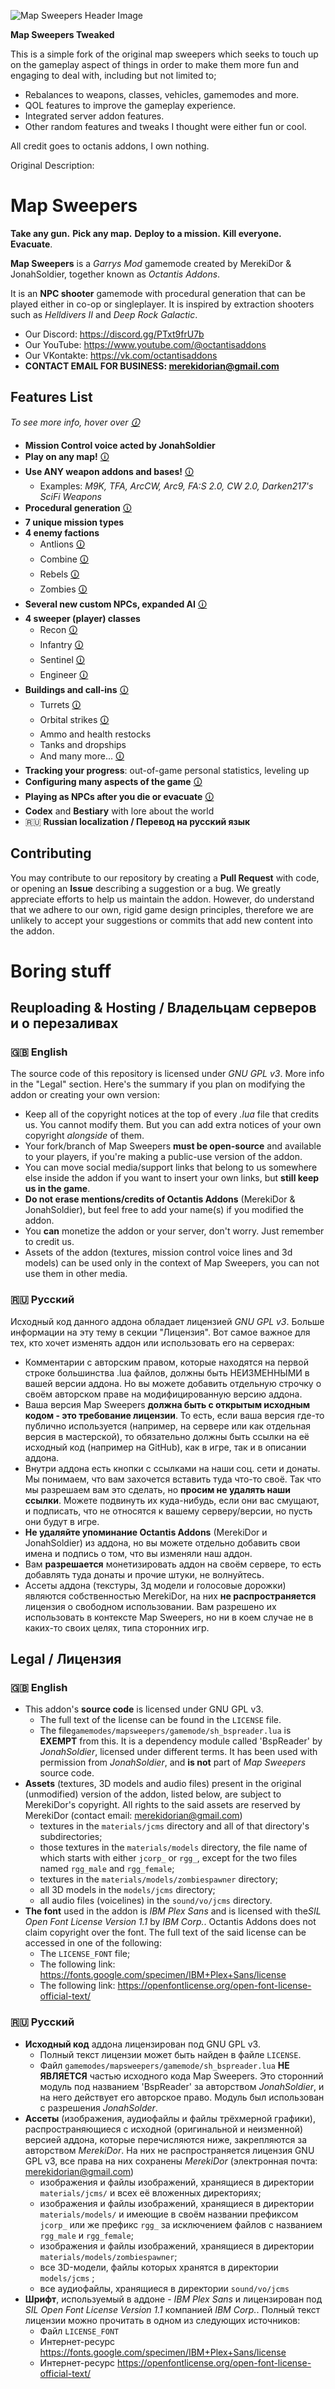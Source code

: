 ![Map Sweepers Header Image](https://media.discordapp.net/attachments/778220642210152460/1393239976615084153/image.png?ex=68727357&is=687121d7&hm=ea7ea5df08f65925ee38ae270677db1220fc94b525f5edef84e313c8badd4386&=&format=webp&quality=lossless "Map Sweepers Header Image")

**Map Sweepers Tweaked**

This is a simple fork of the original map sweepers which seeks to touch up on the gameplay aspect of things in order to make them more fun and engaging to deal with, including but not limited to;
- Rebalances to weapons, classes, vehicles, gamemodes and more.
- QOL features to improve the gameplay experience.
- Integrated server addon features.
- Other random features and tweaks I thought were either fun or cool.

All credit goes to octanis addons, I own nothing.



Original Description:

Map Sweepers
===========

**Take any gun.**
**Pick any map.**
**Deploy to a mission.**
**Kill everyone.**
**Evacuate**.

**Map Sweepers** is a *Garrys Mod* gamemode created by MerekiDor & JonahSoldier, together known as *Octantis Addons*.

It is an **NPC shooter** gamemode with procedural generation that can be played either in co-op or singleplayer. It is inspired by extraction shooters such as *Helldivers II* and *Deep Rock Galactic*.

- Our Discord: https://discord.gg/PTxt9frU7b
- Our YouTube: https://www.youtube.com/@octantisaddons
- Our VKontakte: https://vk.com/octantisaddons
- **CONTACT EMAIL FOR BUSINESS: merekidorian@gmail.com**

Features List
---
*To see more info, hover over [🛈](## "This is how detail info is viewed.")*

- **Mission Control voice acted by JonahSoldier**
- **Play on any map!** [🛈](## "The map must be compatible with NPCs. It must have a NavMesh and a NodeGraph. The addon comes with a collection of recommended maps.")
- **Use ANY weapon addons and bases!** [🛈](## "Features automatic price calculation for all weapons based on their stats. As long as the weapon isn't something wacky, it should be usable.")
	- Examples: *M9K, TFA, ArcCW, Arc9, FA:S 2.0, CW 2.0, Darken217's SciFi Weapons*
- **Procedural generation** [🛈](## "Points of interests and objectives are procedurally generated around the map: hackable terminals full of money, hidden supplies, and so on")
- **7 unique mission types** 
- **4 enemy factions**
	- Antlions [🛈](## "Swarmer faction that overwhelms you with numbers")
	- Combine  [🛈](## "Glass-cannon, heavy hitters with deadly weapons")
	- Rebels  [🛈](## "Rebels can hack your buildings and turn them against you")
	- Zombies [🛈](## "Slow but deadly horde with area denial")
- **Several new custom NPCs, expanded AI** [🛈](## "Reapers, Boomers, Combine Snipers & Suppressors, DOG, Zombie Spawner, etc. Also, automatically generates paths for flying NPCs such as Helicopters and Gunships so that they may chase you around the map, anywhere!")
- **4 sweeper (player) classes**
	- Recon [🛈](## "Scout-like class with a double jump, fall damage immunity and the fastest sprint speed, who also sees goodies through walls")
	- Infantry  [🛈](## "Frontline fighter with a 50% chance not to consume any ammo on shot, which even includes rockets and grenades")
	- Sentinel  [🛈](## "Heavy tank with a strong shield that shoots electricity back at melee attackers and restores itself on kills. Teleports away from danger if it's broken.")
	- Engineer  [🛈](## "Call-in focused class with cheaper explosives, lower cooldowns, unique buffs to each turret, and a gravity gun for moving them around.")
- **Buildings and call-ins**  [🛈](## "For Helldivers II players: this is 'stratagems' you may order for in-game money")
	- Turrets  [🛈](## "5 types of turrets, such as SMG, Bolter, Gatling, and some other defensive buildings")
	- Orbital strikes  [🛈](## "Carpet bombing, Shelling, Orbital Laser")
	- Ammo and health restocks
	- Tanks and dropships
	- And many more...  [🛈](## "Respawn Beacon, Jump Pad, Shield Generator, Auto-Hack Device, Locator, etc.")
- **Tracking your progress**: out-of-game personal statistics, leveling up
- **Configuring many aspects of the game**  [🛈](## "Map rotation, weapon prices, call-in prices, etc.")
- **Playing as NPCs after you die or evacuate**  [🛈](## "This feature optionally allows you to respawn as an NPC to harass survivors if you're bored, making this gamemode technically PvP.")
- **Codex** and **Bestiary** with lore about the world
- 🇷🇺 **Russian localization / Перевод на русский язык**


Contributing
---
You may contribute to our repository by creating a **Pull Request** with code, or opening an **Issue** describing a suggestion or a bug. We greatly appreciate efforts to help us maintain the addon. However, do understand that we adhere to our own, rigid game design principles, therefore we are unlikely to accept your suggestions or commits that add new content into the addon.

Boring stuff
===========

Reuploading & Hosting / Владельцам серверов и о перезаливах
---
### 🇬🇧 English
The source code of this repository is licensed under *GNU GPL v3*. More info in the "Legal" section.
Here's the summary if you plan on modifying the addon or creating your own version:
- Keep all of the copyright notices at the top of every *.lua* file that credits us. You cannot modify them. But you can add extra notices of your own copyright *alongside* of them.
- Your fork/branch of Map Sweepers **must be open-source** and available to your players, if you're making a public-use version of the addon.
- You can move social media/support links that belong to us somewhere else inside the addon if you want to insert your own links, but **still keep us in the game**.
- **Do not erase mentions/credits of Octantis Addons** (MerekiDor & JonahSoldier), but feel free to add your name(s) if you modified the addon.
- You **can** monetize the addon or your server, don't worry. Just remember to credit us.
- Assets of the addon (textures, mission control voice lines and 3d models) can be used only in the context of Map Sweepers, you can not use them in other media.

### 🇷🇺 Русский
Исходный код данного аддона обладает лицензией *GNU GPL v3*. Больше информации на эту тему в секции "Лицензия".
Вот самое важное для тех, кто хочет изменять аддон или использовать его на серверах:
- Комментарии с авторским правом, которые находятся на первой строке большинства .lua файлов, должны быть НЕИЗМЕННЫМИ в вашей версии аддона. Но вы можете добавить отдельную строчку о своём авторском праве на модифицированную версию аддона.
- Ваша версия Map Sweepers **должна быть с открытым исходным кодом - это требование лицензии**.  То есть, если ваша версия где-то публично используется (например, на сервере или как отдельная версия в мастерской), то обязательно должны быть ссылки на её исходный код (например на GitHub), как в игре, так и в описании аддона.
- Внутри аддона есть кнопки с ссылками на наши соц. сети и донаты. Мы понимаем, что вам захочется вставить туда что-то своё. Так что мы разрешаем вам это сделать, но **просим не удалять наши ссылки**. Можете подвинуть их куда-нибудь, если они вас смущают, и подписать, что не относятся к вашему серверу/версии, но пусть они будут в игре.
- **Не удаляйте упоминание Octantis Addons** (MerekiDor и JonahSoldier) из аддона, но вы можете отдельно добавить свои имена и подпись о том, что вы изменяли наш аддон.
- Вам **разрешается** монетизировать аддон на своём сервере, то есть добавлять туда донаты и прочие штуки, не волнуйтесь.
- Ассеты аддона (текстуры, 3д модели и голосовые дорожки) являются собственностью MerekiDor, на них **не распространяется** лицензия о свободном использовании. Вам разрешено их использовать в контексте Map Sweepers, но ни в коем случае не в каких-то своих целях, типа сторонних игр.

Legal / Лицензия
--- 
### 🇬🇧 English
- This addon's **source code** is licensed under GNU GPL v3.
	- The full text of the license can be found in the `LICENSE` file.
	- The file`gamemodes/mapsweepers/gamemode/sh_bspreader.lua` is **EXEMPT** from this. It is a dependency module called 'BspReader' by *JonahSoldier*, licensed under different terms. It has been used with permission from *JonahSoldier*, and **is not** part of *Map Sweepers* source code.
- **Assets** (textures, 3D models and audio files) present in the original (unmodified) version of the addon, listed below, are subject to MerekiDor's copyright. All rights to the said assets are reserved by MerekiDor (contact email: merekidorian@gmail.com)
	- textures in the `materials/jcms` directory and all of that directory's subdirectories;
	- those textures in the `materials/models` directory, the file name of which starts with either `jcorp_` or `rgg_`, except for the two files named `rgg_male` and `rgg_female`;
	- textures in the `materials/models/zombiespawner` directory;
	- all 3D models in the `models/jcms` directory;
	- all audio files (voicelines) in the `sound/vo/jcms` directory.
- **The font** used in the addon is *IBM Plex Sans*  and is licensed with the*SIL Open Font License Version 1.1* by *IBM Corp.*. Octantis Addons does not claim copyright over the font. The full text of the said license can be accessed in one of the following:
	- The `LICENSE_FONT` file;
	- The following link: https://fonts.google.com/specimen/IBM+Plex+Sans/license
	- The following link: https://openfontlicense.org/open-font-license-official-text/

### 🇷🇺 Русский
- **Исходный код** аддона лицензирован под GNU GPL v3.
	- Полный текст лицензии может быть найден в файле `LICENSE`.
	- Файл `gamemodes/mapsweepers/gamemode/sh_bspreader.lua` **НЕ ЯВЛЯЕТСЯ** частью исходного кода Map Sweepers. Это сторонний модуль под названием 'BspReader' за авторством *JonahSoldier*, и на него действует его авторское право. Модуль был использован с разрешения *JonahSolder*.
- **Ассеты** (изображения, аудиофайлы и файлы трёхмерной графики), распространяющиеся с исходной (оригинальной и неизменной) версией аддона, которые перечисляются ниже, закрепляются за авторством *MerekiDor*. На них не распространяется лицензия GNU GPL v3, все права на них сохранены *MerekiDor* (электронная почта: merekidorian@gmail.com)
	- изображения и файлы изображений, хранящиеся в директории `materials/jcms/` и всех её вложенных директориях;
	- изображения и файлы изображений, хранящиеся в директории `materials/models/` и имеющие в своём названии префиксом `jcorp_` или же префикс `rgg_` за исключением файлов с названием `rgg_male` и `rgg_female`;
	- изображения и файлы изображений, хранящиеся в директории `materials/models/zombiespawner`;
	- все 3D-модели, файлы которых хранятся в директории `models/jcms` ;
	- все аудиофайлы, хранящиеся в директории `sound/vo/jcms`
- **Шрифт**, используемый в аддоне - *IBM Plex Sans* и лицензирован под *SIL Open Font License Version 1.1* компанией *IBM Corp.*. Полный текст лицензии можно прочитать в одном из следующих источников:
	- Файл `LICENSE_FONT`
	- Интернет-ресурс https://fonts.google.com/specimen/IBM+Plex+Sans/license
	- Интернет-ресурс https://openfontlicense.org/open-font-license-official-text/
